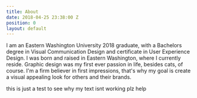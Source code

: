 ```yaml
---
title: About
date: 2018-04-25 23:38:00 Z
position: 0
layout: default
---
```


I am an Eastern Washington University 2018 graduate, with a Bachelors degree in Visual Communication Design and certificate in User Experience Design. I was born and raised in Eastern Washington, where I currently reside. Graphic design was my first ever passion in life, besides cats, of course. I'm a firm believer in first impressions, that's why my goal is create a visual appealing look for others and their brands. 

this is just a test to see why my text isnt working plz help